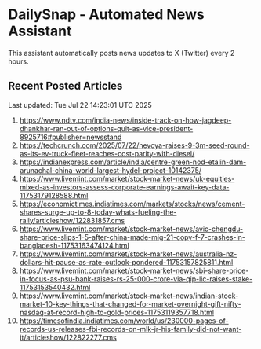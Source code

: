 # DailySnap - Automated News Assistant

This assistant automatically posts news updates to X (Twitter) every 2 hours.

## Recent Posted Articles

Last updated: Tue Jul 22 14:23:01 UTC 2025

1. https://www.ndtv.com/india-news/inside-track-on-how-jagdeep-dhankhar-ran-out-of-options-quit-as-vice-president-8925716#publisher=newsstand
2. https://techcrunch.com/2025/07/22/nevoya-raises-9-3m-seed-round-as-its-ev-truck-fleet-reaches-cost-parity-with-diesel/
3. https://indianexpress.com/article/india/centre-green-nod-etalin-dam-arunachal-china-world-largest-hydel-project-10142375/
4. https://www.livemint.com/market/stock-market-news/uk-equities-mixed-as-investors-assess-corporate-earnings-await-key-data-11753179128588.html
5. https://economictimes.indiatimes.com/markets/stocks/news/cement-shares-surge-up-to-8-today-whats-fueling-the-rally/articleshow/122831857.cms
6. https://www.livemint.com/market/stock-market-news/avic-chengdu-share-price-slips-1-5-after-china-made-mig-21-copy-f-7-crashes-in-bangladesh-11753163474124.html
7. https://www.livemint.com/market/stock-market-news/australia-nz-dollars-hit-pause-as-rate-outlook-pondered-11753157825811.html
8. https://www.livemint.com/market/stock-market-news/sbi-share-price-in-focus-as-psu-bank-raises-rs-25-000-crore-via-qip-lic-raises-stake-11753153540432.html
9. https://www.livemint.com/market/stock-market-news/indian-stock-market-10-key-things-that-changed-for-market-overnight-gift-nifty-nasdaq-at-record-high-to-gold-prices-11753119357718.html
10. https://timesofindia.indiatimes.com/world/us/230000-pages-of-records-us-releases-fbi-records-on-mlk-jr-his-family-did-not-want-it/articleshow/122822277.cms
